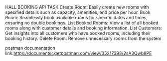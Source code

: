 
HALL BOOKING API TASK
Create Room: Easily create new rooms with specified details such as capacity, amenities, and price per hour.
Book Room: Seamlessly book available rooms for specific dates and times, ensuring no double bookings.
List Booked Rooms: View a list of all booked rooms along with customer details and booking information.
List Customers: Get insights into all customers who have booked rooms, including their booking history.
Delete Room: Remove unnecessary rooms from the system

postman documentation link:https://documenter.getpostman.com/view/35217393/2sA3Qwb9PE

